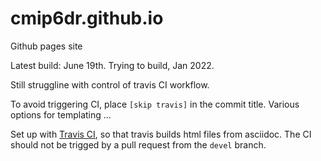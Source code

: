 # cmip6dr.github.io
Github pages site

Latest build: June 19th. Trying to build, Jan 2022.

Still struggline with control of travis CI workflow.

To avoid triggering CI, place `[skip travis]` in the commit title. Various options for templating ...

Set up with [Travis CI](https://travis-ci.org/), so that travis builds html files from asciidoc. The CI should not be trigged by a pull request from the `devel` branch. 
